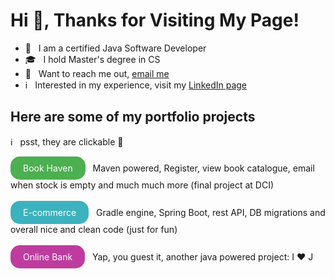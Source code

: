 # Hi 👋, Thanks for Visiting My Page!

- 🌱 &nbsp; I am a certified Java Software Developer  
- 🎓 &nbsp; I hold Master's degree in CS
- 📨 &nbsp; Want to reach me out, [email me](mailto:khachatryan.shoghik@gmail.com)
- ℹ️ &nbsp; Interested in my experience, visit my [LinkedIn page](https://am.linkedin.com/in/shoghik-khachatryan-4a04b776)

## Here are some of my portfolio projects

ℹ️ &nbsp; psst, they are clickable 🤪

<a href="https://github.com/ShoghikKhachatryan/book-haven" style="display: inline-block; padding: 10px 20px; background-color: #4CAF50; color: white; text-align: center; border-radius: 15px; text-decoration: none;">
    Book Haven
</a>
&nbsp; Maven powered, Register, view book catalogue, email when stock is empty and much much more (final project at DCI)

<br>
<br>
<a href="https://github.com/ShoghikKhachatryan/e-commerce" style="display: inline-block; padding: 10px 20px; background-color: #3cb2be; color: white; text-align: center; border-radius: 15px; text-decoration: none;">
    E-commerce
</a>
&nbsp; Gradle engine, Spring Boot, rest API, DB migrations and overall nice and clean code (just for fun)

<br>
<br>
<a href="https://github.com/ShoghikKhachatryan/e-commerce" style="display: inline-block; padding: 10px 20px; background-color: #be3c9e; color: white; text-align: center; border-radius: 15px; text-decoration: none;">
    Online Bank
</a>
&nbsp; Yap, you guest it, another java powered project: I ❤️ J
